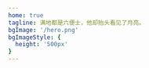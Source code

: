 ```yaml
---
home: true
tagline: 满地都是六便士，他却抬头看见了月亮。
bgImage: '/hero.png'
bgImageStyle: {
  height: '500px'
}
---
```

